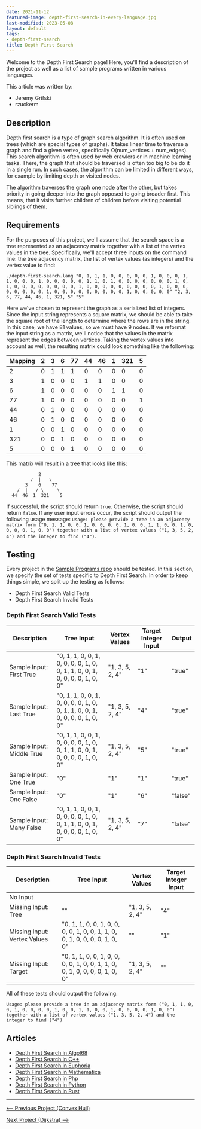 ```yaml
---
date: 2021-11-12
featured-image: depth-first-search-in-every-language.jpg
last-modified: 2023-05-08
layout: default
tags:
- depth-first-search
title: Depth First Search
---
```


Welcome to the Depth First Search page! Here, you'll find a description of the project as well as a list of sample programs written in various languages.

This article was written by:

- Jeremy Grifski
- rzuckerm

## Description

Depth first search is a type of graph search algorithm. It is often used on trees 
(which are special types of graphs).
It takes linear time to traverse a graph and find a given vertex, specifically O(num_vertices + num_edges).
This search algorithm is often used by web crawlers or in machine learning tasks.
There, the graph that should be traversed is often too big to be do it in a single run.
In such cases, the algorithm can be limited in different ways, for example by limiting depth or visited nodes.

The algorithm traverses the graph one node after the other, but takes priority in going deeper into 
the graph opposed to going broader first. This means, that it visits further children of children before visiting
potential siblings of them.


## Requirements

For the purposes of this project, we'll assume that the search space is a tree represented 
as an adjacency matrix together with a list of the vertex values in the tree.
Specifically, we'll accept three inputs on the command line: the tree adjacency matrix, the list of vertex
values (as integers) and the vertex value to find:

```console
./depth-first-search.lang "0, 1, 1, 1, 0, 0, 0, 0, 0, 1, 0, 0, 0, 1, 1, 0, 0, 0, 1, 0, 0, 0, 0, 0, 1, 1, 0, 1, 0, 0, 0, 0, 0, 0, 0, 1, 0, 1, 0, 0, 0, 0, 0, 0, 0, 0, 1, 0, 0, 0, 0, 0, 0, 0, 0, 0, 1, 0, 0, 0, 0, 0, 0, 0, 0, 1, 0, 0, 0, 0, 0, 0, 0, 0, 0, 1, 0, 0, 0, 0, 0" "2, 3, 6, 77, 44, 46, 1, 321, 5" "5"
```

Here we've chosen to represent the graph as a serialized list of integers. Since
the input string represents a square matrix, we should be able to take the
square root of the length to determine where the rows are in the string. In this
case, we have 81 values, so we must have 9 nodes.
If we reformat the input string as a matrix, we'll notice that the values in the
matrix represent the edges between vertices. Taking the vertex values into account as well, the resulting matrix
could look something like the following:

| Mapping | 2   | 3   | 6   | 77  | 44  | 46  | 1   | 321 | 5   |
| ------- | --- | --- | --- | --- | --- | --- | --- | --- | --- |
| 2       | 0   | 1   | 1   | 1   | 0   | 0   | 0   | 0   | 0   |
| 3       | 1   | 0   | 0   | 0   | 1   | 1   | 0   | 0   | 0   |
| 6       | 1   | 0   | 0   | 0   | 0   | 0   | 1   | 1   | 0   |
| 77      | 1   | 0   | 0   | 0   | 0   | 0   | 0   | 0   | 1   |
| 44      | 0   | 1   | 0   | 0   | 0   | 0   | 0   | 0   | 0   |
| 46      | 0   | 1   | 0   | 0   | 0   | 0   | 0   | 0   | 0   |
| 1       | 0   | 0   | 1   | 0   | 0   | 0   | 0   | 0   | 0   |
| 321     | 0   | 0   | 1   | 0   | 0   | 0   | 0   | 0   | 0   |
| 5       | 0   | 0   | 0   | 1   | 0   | 0   | 0   | 0   | 0   |

This matrix will result in a tree that looks like this:

```console
            2
         /  |   \
       3    6    77
    /  |   / \     \
  44  46  1  321    5
```

If successful, the script should return `true`. Otherwise, the script should return `false`. 
If any user input errors occur, the script should output the following usage message:
`Usage: please provide a tree in an adjacency matrix form ("0, 1, 1, 0, 0, 1, 0, 0, 0, 0, 1, 0, 0, 1, 1, 0, 0, 1, 0, 0, 0, 0, 1, 0, 0") together with a list of vertex values ("1, 3, 5, 2, 4") and the integer to find ("4")`.


## Testing

Every project in the [Sample Programs repo](https://github.com/TheRenegadeCoder/sample-programs) should be tested.
In this section, we specify the set of tests specific to Depth First Search.
In order to keep things simple, we split up the testing as follows:

- Depth First Search Valid Tests
- Depth First Search Invalid Tests

### Depth First Search Valid Tests

| Description | Tree Input | Vertex Values | Target Integer Input | Output |
| ----------- | ---------- | ------------- | -------------------- | ------ |
| Sample Input: First True | "0, 1, 1, 0, 0, 1, 0, 0, 0, 0, 1, 0, 0, 1, 1, 0, 0, 1, 0, 0, 0, 0, 1, 0, 0" | "1, 3, 5, 2, 4" | "1" | "true" |
| Sample Input: Last True | "0, 1, 1, 0, 0, 1, 0, 0, 0, 0, 1, 0, 0, 1, 1, 0, 0, 1, 0, 0, 0, 0, 1, 0, 0" | "1, 3, 5, 2, 4" | "4" | "true" |
| Sample Input: Middle True | "0, 1, 1, 0, 0, 1, 0, 0, 0, 0, 1, 0, 0, 1, 1, 0, 0, 1, 0, 0, 0, 0, 1, 0, 0" | "1, 3, 5, 2, 4" | "5" | "true" |
| Sample Input: One True | "0" | "1" | "1" | "true" |
| Sample Input: One False | "0" | "1" | "6" | "false" |
| Sample Input: Many False | "0, 1, 1, 0, 0, 1, 0, 0, 0, 0, 1, 0, 0, 1, 1, 0, 0, 1, 0, 0, 0, 0, 1, 0, 0" | "1, 3, 5, 2, 4" | "7" | "false" |

### Depth First Search Invalid Tests

| Description | Tree Input | Vertex Values | Target Integer Input |
| ----------- | ---------- | ------------- | -------------------- |
| No Input |  |  |  |
| Missing Input: Tree | "" | "1, 3, 5, 2, 4" | "4" |
| Missing Input: Vertex Values | "0, 1, 1, 0, 0, 1, 0, 0, 0, 0, 1, 0, 0, 1, 1, 0, 0, 1, 0, 0, 0, 0, 1, 0, 0" | "" | "1" |
| Missing Input: Target | "0, 1, 1, 0, 0, 1, 0, 0, 0, 0, 1, 0, 0, 1, 1, 0, 0, 1, 0, 0, 0, 0, 1, 0, 0" | "1, 3, 5, 2, 4" | "" |

All of these tests should output the following:

```
Usage: please provide a tree in an adjacency matrix form ("0, 1, 1, 0, 0, 1, 0, 0, 0, 0, 1, 0, 0, 1, 1, 0, 0, 1, 0, 0, 0, 0, 1, 0, 0") together with a list of vertex values ("1, 3, 5, 2, 4") and the integer to find ("4")
```


## Articles

- [Depth First Search in Algol68](https://sampleprograms.io/projects/depth-first-search/algol68)
- [Depth First Search in C++](https://sampleprograms.io/projects/depth-first-search/c-plus-plus)
- [Depth First Search in Euphoria](https://sampleprograms.io/projects/depth-first-search/euphoria)
- [Depth First Search in Mathematica](https://sampleprograms.io/projects/depth-first-search/mathematica)
- [Depth First Search in Php](https://sampleprograms.io/projects/depth-first-search/php)
- [Depth First Search in Python](https://sampleprograms.io/projects/depth-first-search/python)
- [Depth First Search in Rust](https://sampleprograms.io/projects/depth-first-search/rust)

***

<nav class="project-nav">

<div id="prev" markdown="1">

[<-- Previous Project (Convex Hull)](https://sampleprograms.io/projects/convex-hull)

</div>

<div id="next" markdown="1">

[Next Project (Dijkstra) -->](https://sampleprograms.io/projects/dijkstra)

</div>

</nav>